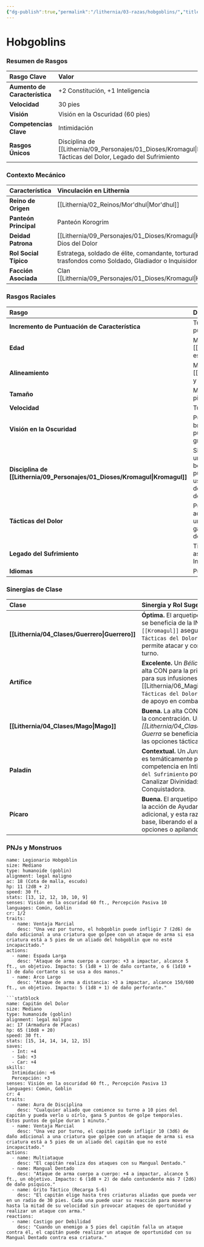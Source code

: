 ```yaml
---
{"dg-publish":true,"permalink":"/lithernia/03-razas/hobgoblins/","title":"Hobgoblin","tags":["lithernia","raza"]}
---
```


# Hobgoblins

### Resumen de Rasgos

| Rasgo Clave | Valor |
| :--- | :--- |
| **Aumento de Característica** | +2 Constitución, +1 Inteligencia |
| **Velocidad** | 30 pies |
| **Visión** | Visión en la Oscuridad (60 pies) |
| **Competencias Clave** | Intimidación |
| **Rasgos Únicos** | Disciplina de [[Lithernia/09_Personajes/01_Dioses/Kromagul\|Kromagul]], Tácticas del Dolor, Legado del Sufrimiento |

### Contexto Mecánico

| Característica | Vinculación en Lithernia |
| :--- | :--- |
| **Reino de Origen** | [[Lithernia/02_Reinos/Mor'dhul\|Mor'dhul]] |
| **Panteón Principal** | Panteón Korogrim |
| **Deidad Patrona** | [[Lithernia/09_Personajes/01_Dioses/Kromagul\|Kromagul]], Dios del Dolor |
| **Rol Social Típico** | Estratega, soldado de élite, comandante, torturador. Sugiere trasfondos como Soldado, Gladiador o Inquisidor. |
| **Facción Asociada** | Clan [[Lithernia/09_Personajes/01_Dioses/Kromagul\|Kromagul]] |

### Rasgos Raciales

| Rasgo | Descripción |
| :--- | :--- |
| **Incremento de Puntuación de Característica** | Tu puntuación de Constitución aumenta en 2 y tu puntuación de Inteligencia aumenta en 1. |
| **Edad** | Maduran al mismo ritmo que los [[Lithernia/03_Razas/Humanos\|Humanos]] y tienen una esperanza de vida ligeramente más larga. |
| **Alineamiento** | Moldeados por su dios [[Lithernia/09_Personajes/01_Dioses/Kromagul\|Kromagul]] y su sociedad militarista, tienden hacia Legal Maligno. |
| **Tamaño** | Mediano. Miden entre 1,5 y 1,8 metros de altura (5 a 6 pies). |
| **Velocidad** | Tu velocidad base al caminar es de 30 pies. |
| **Visión en la Oscuridad** | Puedes ver en luz tenue hasta 60 pies como si fuera luz brillante, y en la oscuridad como si fuera luz tenue. No puedes discernir colores en la oscuridad, sólo tonos de gris. |
| **Disciplina de [[Lithernia/09_Personajes/01_Dioses/Kromagul\|Kromagul]]** | Si fallas una tirada de ataque, una prueba de habilidad o una tirada de salvación, puedes elegir obtener un bonificador a la tirada igual al número de aliados que puedas ver en un radio de 30 pies (máximo de +3). Puedes usar este rasgo un número de veces igual a tu bonificador de competencia y recuperas todos los usos tras un descanso largo. |
| **Tácticas del Dolor** | Puedes usar la acción de Ayudar como una acción adicional. Cuando usas la acción de Ayudar para asistir a un aliado a atacar a una criatura, el aliado atacante también gana puntos de golpe temporales iguales a tu bonificador de competencia. |
| **Legado del Sufrimiento** | Tienes ventaja en las tiradas de salvación contra ser asustado. Además, ganas competencia en la habilidad de Intimidación. |
| **Idiomas** | Puedes hablar, leer y escribir en Común y en Goblin. |

### Sinergias de Clase

| Clase | Sinergia y Rol Sugerido |
| :--- | :--- |
| **[[Lithernia/04_Clases/Guerrero\|Guerrero]]** | **Óptima.** El arquetipo *Maestro de Batalla* se beneficia de la INT. `Disciplina de [[Kromagul]]` asegura golpes clave y `Tácticas del Dolor` (acción adicional) permite atacar y comandar en el mismo turno. |
| **Artífice** | **Excelente.** Un *Bélico* se beneficia de la alta CON para la primera línea y la INT para sus infusiones y [[Lithernia/06_Magia/Conjuros\|Conjuros]]. `Tácticas del Dolor` complementa su rol de apoyo en combate. |
| **[[Lithernia/04_Clases/Mago\|Mago]]** | **Buena.** La alta CON es vital para mantener la concentración. Un *[[Lithernia/04_Clases/Mago\|Mago]] de Guerra* se beneficia de la resistencia y de las opciones tácticas raciales. |
| **Paladín** | **Contextual.** Un *Juramento de Conquista* es temáticamente perfecto. La competencia en Intimidación de `Legado del Sufrimiento` potencia directamente su Canalizar Divinidad: Presencia Conquistadora. |
| **Pícaro** | **Buena.** El arquetipo *Mente Maestra* utiliza la acción de Ayudar como acción adicional, y esta raza se la concede de base, liberando el arquetipo para otras opciones o apilando sus beneficios. |

### PNJs y Monstruos

```statblock
name: Legionario Hobgoblin
size: Mediano
type: humanoide (goblin)
alignment: legal maligno
ac: 18 (Cota de malla, escudo)
hp: 11 (2d8 + 2)
speed: 30 ft.
stats: [13, 12, 12, 10, 10, 9]
senses: Visión en la oscuridad 60 ft., Percepción Pasiva 10
languages: Común, Goblin
cr: 1/2
traits:
  - name: Ventaja Marcial
    desc: "Una vez por turno, el hobgoblin puede infligir 7 (2d6) de daño adicional a una criatura que golpee con un ataque de arma si esa criatura está a 5 pies de un aliado del hobgoblin que no esté incapacitado."
actions:
  - name: Espada Larga
    desc: "Ataque de arma cuerpo a cuerpo: +3 a impactar, alcance 5 ft., un objetivo. Impacto: 5 (1d8 + 1) de daño cortante, o 6 (1d10 + 1) de daño cortante si se usa a dos manos."
  - name: Arco Largo
    desc: "Ataque de arma a distancia: +3 a impactar, alcance 150/600 ft., un objetivo. Impacto: 5 (1d8 + 1) de daño perforante."

```statblock
name: Capitán del Dolor
size: Mediano
type: humanoide (goblin)
alignment: legal maligno
ac: 17 (Armadura de Placas)
hp: 65 (10d8 + 20)
speed: 30 ft.
stats: [15, 14, 14, 14, 12, 15]
saves:
  - Int: +4
  - Sab: +3
  - Car: +4
skills:
  Intimidación: +6
  Percepción: +3
senses: Visión en la oscuridad 60 ft., Percepción Pasiva 13
languages: Común, Goblin
cr: 4
traits:
  - name: Aura de Disciplina
    desc: "Cualquier aliado que comience su turno a 10 pies del capitán y pueda verlo u oírlo, gana 5 puntos de golpe temporales. Estos puntos de golpe duran 1 minuto."
  - name: Ventaja Marcial
    desc: "Una vez por turno, el capitán puede infligir 10 (3d6) de daño adicional a una criatura que golpee con un ataque de arma si esa criatura está a 5 pies de un aliado del capitán que no esté incapacitado."
actions:
  - name: Multiataque
    desc: "El capitán realiza dos ataques con su Mangual Dentado."
  - name: Mangual Dentado
    desc: "Ataque de arma cuerpo a cuerpo: +4 a impactar, alcance 5 ft., un objetivo. Impacto: 6 (1d8 + 2) de daño contundente más 7 (2d6) de daño psíquico."
  - name: Grito Táctico (Recarga 5-6)
    desc: "El capitán elige hasta tres criaturas aliadas que pueda ver en un radio de 30 pies. Cada una puede usar su reacción para moverse hasta la mitad de su velocidad sin provocar ataques de oportunidad y realizar un ataque con arma."
reactions:
  - name: Castigo por Debilidad
    desc: "Cuando un enemigo a 5 pies del capitán falla un ataque contra él, el capitán puede realizar un ataque de oportunidad con su Mangual Dentado contra esa criatura."
